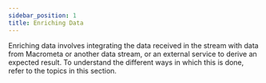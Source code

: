 ```yaml
---
sidebar_position: 1
title: Enriching Data
---
```


Enriching data involves integrating the data received in the stream with data from Macrometa or another data stream, or an external service to derive an expected result. To understand the different ways in which this is done, refer to the topics in this section.
